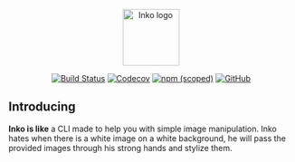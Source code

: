 <p align="center"><img width="100" src="https://imgur.com/zlA1iC7.jpg" alt="Inko logo"></p>

<p align="center">
  <a href="https://travis-ci.org/ilicmarko/inko"><img src="https://img.shields.io/travis/ilicmarko/inko/master.svg?style=flat-square" alt="Build Status" /></a>
  <a href="https://codecov.io/gh/ilicmarko/inko"><img src="https://img.shields.io/codecov/c/github/ilicmarko/inko.svg?style=flat-square" alt="Codecov" /></a>
  <a href="https://www.npmjs.com/package/@weareneopix/inko"><img src="https://img.shields.io/npm/v/@weareneopix/inko.svg?style=flat-square" alt="npm (scoped)" /></a>
  <a href="https://github.com/ilicmarko/inko"><img src="https://img.shields.io/github/license/ilicmarko/inko.svg?style=flat-square" alt="GitHub" /></a>
</p>

## Introducing

**Inko is like** a CLI made to help you with simple image manipulation. Inko hates when there is a white image on a white background, he will pass the provided images through his strong hands and stylize them.

